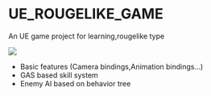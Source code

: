 # UE_ROUGELIKE_GAME
An UE game project for learning,rougelike type

![](https://github.com/Courtshipfy/UE_ROUGELIKE_GAME/commit/1c365f10a6b378eb00bb68e9733ad890b7bbf4d7)

+ Basic features (Camera bindings,Animation bindings...)
+ GAS based skill system
+ Enemy AI based on behavior tree
